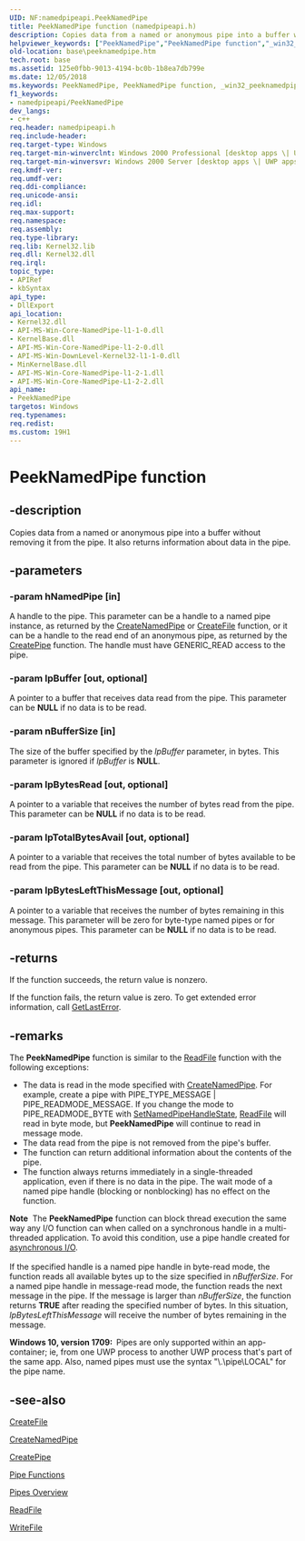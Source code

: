 ```yaml
---
UID: NF:namedpipeapi.PeekNamedPipe
title: PeekNamedPipe function (namedpipeapi.h)
description: Copies data from a named or anonymous pipe into a buffer without removing it from the pipe.
helpviewer_keywords: ["PeekNamedPipe","PeekNamedPipe function","_win32_peeknamedpipe","base.peeknamedpipe","namedpipeapi/PeekNamedPipe"]
old-location: base\peeknamedpipe.htm
tech.root: base
ms.assetid: 125e0fbb-9013-4194-bc0b-1b8ea7db799e
ms.date: 12/05/2018
ms.keywords: PeekNamedPipe, PeekNamedPipe function, _win32_peeknamedpipe, base.peeknamedpipe, namedpipeapi/PeekNamedPipe
f1_keywords:
- namedpipeapi/PeekNamedPipe
dev_langs:
- c++
req.header: namedpipeapi.h
req.include-header: 
req.target-type: Windows
req.target-min-winverclnt: Windows 2000 Professional [desktop apps \| UWP apps]
req.target-min-winversvr: Windows 2000 Server [desktop apps \| UWP apps]
req.kmdf-ver: 
req.umdf-ver: 
req.ddi-compliance: 
req.unicode-ansi: 
req.idl: 
req.max-support: 
req.namespace: 
req.assembly: 
req.type-library: 
req.lib: Kernel32.lib
req.dll: Kernel32.dll
req.irql: 
topic_type:
- APIRef
- kbSyntax
api_type:
- DllExport
api_location:
- Kernel32.dll
- API-MS-Win-Core-NamedPipe-l1-1-0.dll
- KernelBase.dll
- API-MS-Win-Core-NamedPipe-l1-2-0.dll
- API-MS-Win-DownLevel-Kernel32-l1-1-0.dll
- MinKernelBase.dll
- API-MS-Win-Core-NamedPipe-l1-2-1.dll
- API-MS-Win-Core-NamedPipe-L1-2-2.dll
api_name:
- PeekNamedPipe
targetos: Windows
req.typenames: 
req.redist: 
ms.custom: 19H1
---
```


# PeekNamedPipe function


## -description


Copies data from a named or anonymous pipe into a buffer without removing it from the pipe. It also returns information about data in the pipe.


## -parameters




### -param hNamedPipe [in]

A handle to the pipe. This parameter can be a handle to a named pipe instance, as returned by the 
<a href="/windows/win32/api/winbase/nf-winbase-createnamedpipea">CreateNamedPipe</a> or 
<a href="/windows/win32/api/fileapi/nf-fileapi-createfilew">CreateFile</a> function, or it can be a handle to the read end of an anonymous pipe, as returned by the 
<a href="/windows/win32/api/namedpipeapi/nf-namedpipeapi-createpipe">CreatePipe</a> function. The handle must have GENERIC_READ access to the pipe.


### -param lpBuffer [out, optional]

A pointer to a buffer that receives data read from the pipe. This parameter can be <b>NULL</b> if no data is to be read.


### -param nBufferSize [in]

The size of the buffer specified by the <i>lpBuffer</i> parameter, in bytes. This parameter is ignored if <i>lpBuffer</i> is <b>NULL</b>.


### -param lpBytesRead [out, optional]

A pointer to a variable that receives the number of bytes read from the pipe. This parameter can be <b>NULL</b> if no data is to be read.


### -param lpTotalBytesAvail [out, optional]

A pointer to a variable that receives the total number of bytes available to be read from the pipe. This parameter can be <b>NULL</b> if no data is to be read.


### -param lpBytesLeftThisMessage [out, optional]

A pointer to a variable that receives the number of bytes remaining in this message. This parameter will be zero for byte-type named pipes or for anonymous pipes. This parameter can be <b>NULL</b> if no data is to be read.


## -returns



If the function succeeds, the return value is nonzero.

If the function fails, the return value is zero. To get extended error information, call 
<a href="/windows/win32/api/errhandlingapi/nf-errhandlingapi-getlasterror">GetLastError</a>.




## -remarks



The 
<b>PeekNamedPipe</b> function is similar to the 
<a href="/windows/win32/api/fileapi/nf-fileapi-readfile">ReadFile</a> function with the following exceptions:

<ul>
<li>The data is read in the mode specified with 
<a href="/windows/win32/api/winbase/nf-winbase-createnamedpipea">CreateNamedPipe</a>. For example, create a pipe with PIPE_TYPE_MESSAGE | PIPE_READMODE_MESSAGE. If you change the mode to PIPE_READMODE_BYTE with 
<a href="/windows/win32/api/namedpipeapi/nf-namedpipeapi-setnamedpipehandlestate">SetNamedPipeHandleState</a>, <a href="/windows/win32/api/fileapi/nf-fileapi-readfile">ReadFile</a> will read in byte mode, but 
<b>PeekNamedPipe</b> will continue to read in message mode.</li>
<li>The data read from the pipe is not removed from the pipe's buffer.</li>
<li>The function can return additional information about the contents of the pipe.</li>
<li>The function always returns immediately in a single-threaded application, even if there is no data in the pipe. The wait mode of a named pipe handle (blocking or nonblocking) has no effect on the function.</li>
</ul>
<div class="alert"><b>Note</b>  The <b>PeekNamedPipe</b> function can block thread execution the same way any I/O function can when called on a synchronous handle in a multi-threaded application. To avoid this condition, use a pipe handle created for <a href="/windows/win32/FileIO/synchronous-and-asynchronous-i-o">asynchronous I/O</a>.</div>
<div> </div>
If the specified handle is a named pipe handle in byte-read mode, the function reads all available bytes up to the size specified in <i>nBufferSize</i>. For a named pipe handle in message-read mode, the function reads the next message in the pipe. If the message is larger than <i>nBufferSize</i>, the function returns <b>TRUE</b> after reading the specified number of bytes. In this situation, <i>lpBytesLeftThisMessage</i> will receive the number of bytes remaining in the message.

<b>Windows 10, version 1709:  </b>Pipes are only supported within an app-container; ie, from one UWP process to another UWP process that's part of the same app. Also, named pipes must use the syntax "\\.\pipe\LOCAL\" for the pipe name.




## -see-also




<a href="/windows/win32/api/fileapi/nf-fileapi-createfilew">CreateFile</a>



<a href="/windows/win32/api/winbase/nf-winbase-createnamedpipea">CreateNamedPipe</a>



<a href="/windows/win32/api/namedpipeapi/nf-namedpipeapi-createpipe">CreatePipe</a>



<a href="/windows/win32/ipc/pipe-functions">Pipe Functions</a>



<a href="/windows/win32/ipc/pipes">Pipes Overview</a>



<a href="/windows/win32/api/fileapi/nf-fileapi-readfile">ReadFile</a>



<a href="/windows/win32/api/fileapi/nf-fileapi-writefile">WriteFile</a>
 

 

